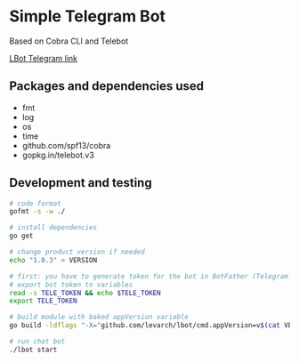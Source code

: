 # Simple Telegram Bot

Based on Cobra CLI and Telebot

[LBot Telegram link](https://t.me/levpa_bot)

## Packages and dependencies used

- fmt
- log
- os
- time
- github.com/spf13/cobra
- gopkg.in/telebot.v3

## Development and testing

```sh
# code format
gofmt -s -w ./

# install dependencies
go get

# change product version if needed 
echo "1.0.3" > VERSION

# first: you have to generate token for the bot in BotFather (Telegram messenger)
# export bot token to variables
read -s TELE_TOKEN && echo $TELE_TOKEN
export TELE_TOKEN

# build module with baked appVersion variable
go build -ldflags "-X="github.com/levarch/lbot/cmd.appVersion=v$(cat VERSION)

# run chat bot
./lbot start
```
